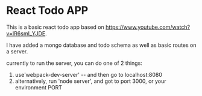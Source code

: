 # React Todo APP

This is a basic react todo app based on https://www.youtube.com/watch?v=IR6smI_YJDE.

I have added a mongo database and todo schema as well as basic routes on a server.

currently to run the server, you can do one of 2 things:
  1) use'webpack-dev-server' -- and then go to localhost:8080
  2) alternatively, run 'node server', and got to port 3000, or your environment PORT
